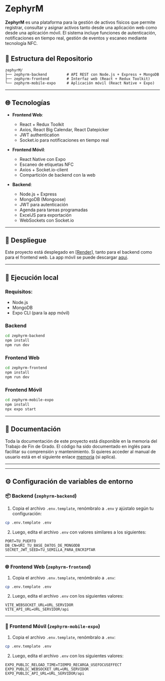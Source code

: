 # ZephyrM

**ZephyrM** es una plataforma para la gestión de activos físicos que permite registrar, consultar y asignar activos tanto desde una aplicación web como desde una aplicación móvil. El sistema incluye funciones de autenticación, notificaciones en tiempo real, gestión de eventos y escaneo mediante tecnología NFC.

## 📁 Estructura del Repositorio

```
zephyrM/
├── zephyrm-backend         # API REST con Node.js + Express + MongoDB
├── zephyrm-frontend        # Interfaz web (React + Redux Toolkit)
└── zephyrm-mobile-expo     # Aplicación móvil (React Native + Expo)
```

---

## 🌐 Tecnologías

- **Frontend Web**:
  - React + Redux Toolkit
  - Axios, React Big Calendar, React Datepicker
  - JWT authentication
  - Socket.io para notificaciones en tiempo real

- **Frontend Móvil**:
  - React Native con Expo
  - Escaneo de etiquetas NFC
  - Axios + Socket.io-client
  - Compartición de backend con la web

- **Backend**:
  - Node.js + Express
  - MongoDB (Mongoose)
  - JWT para autenticación
  - Agenda para tareas programadas
  - ExcelJS para exportación
  - WebSockets con Socket.io

---

## 🚀 Despliegue

Este proyecto está desplegado en [[Render](https://zephyrm.onrender.com)], tanto para el backend como para el frontend web. La app móvil se puede descargar [aqui](https://drive.google.com/file/d/1Nov7t1roqeodNGQaFs8F6rDCLm4TAWdY/view?usp=sharing).

---

## 🧪 Ejecución local

### Requisitos:
- Node.js
- MongoDB
- Expo CLI (para la app móvil)

### Backend
```bash
cd zephyrm-backend
npm install
npm run dev
```

### Frontend Web
```bash
cd zephyrm-frontend
npm install
npm run dev
```

### Frontend Móvil
```bash
cd zephyrm-mobile-expo
npm install
npx expo start
```

---

## 📝 Documentación

Toda la documentación de este proyecto está disponible en la memoria del Trabajo de Fin de Grado. El código ha sido documentado en inglés para facilitar su comprensión y mantenimiento. Si quieres acceder al manual de usuario está en el siguiente enlace [memoria](https://drive.google.com/file/d/1hBjdH5eIfEK6kpck1GHHLJhtBRg71iua/view?usp=sharing) (si aplica).

---

---

## ⚙️ Configuración de variables de entorno

### 📦 Backend (`zephyrm-backend`)

1. Copia el archivo `.env.template`, renómbralo a `.env` y ajústalo según tu configuración:

```bash
cp .env.template .env
```

2. Luego, edita el archivo `.env` con valores similares a los siguientes:

```env
PORT=TU_PUERTO
DB_CN=URI_TU_BASE_DATOS_DE_MONGODB
SECRET_JWT_SEED=TU_SEMILLA_PARA_ENCRIPTAR
```

---

### 🌐 Frontend Web (`zephyrm-frontend`)

1. Copia el archivo `.env.template`, renómbralo a `.env`:

```bash
cp .env.template .env
```

2. Luego, edita el archivo `.env` con los siguientes valores:

```env
VITE_WEBSOCKET_URL=URL_SERVIDOR
VITE_API_URL=URL_SERVIDOR/api
```

---

### 📱 Frontend Móvil (`zephyrm-mobile-expo`)

1. Copia el archivo `.env.template`, renómbralo a `.env`:

```bash
cp .env.template .env
```

2. Luego, edita el archivo `.env` con los siguientes valores:

```env
EXPO_PUBLIC_RELOAD_TIME=TIEMPO_RECARGA_USEFOCUSEFFECT
EXPO_PUBLIC_WEBSOCKET_URL=URL_SERVIDOR
EXPO_PUBLIC_API_URL=URL_SERVIDOR/api
```
